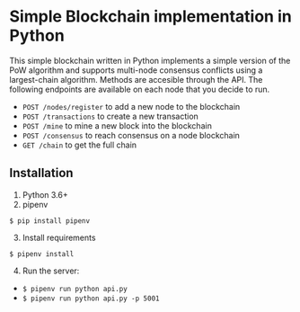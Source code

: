 # Simple Blockchain implementation in Python

This simple blockchain written in Python implements a simple version of the PoW algorithm and supports multi-node consensus conflicts using a largest-chain algorithm. Methods are accesible through the API. The following endpoints are available on each node that you decide to run.

  * `POST /nodes/register` to add a new node to the blockchain
  * `POST /transactions` to create a new transaction
  * `POST /mine` to mine a new block into the blockchain
  * `POST /consensus` to reach consensus on a node blockchain
  * `GET /chain` to get the full chain

## Installation

1. Python 3.6+
2. pipenv

```
$ pip install pipenv
```
3. Install requirements
```
$ pipenv install
```

4. Run the server:
  * `$ pipenv run python api.py`
  * `$ pipenv run python api.py -p 5001`

